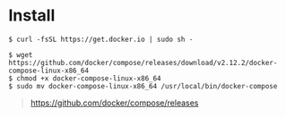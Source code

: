 # Install

```
$ curl -fsSL https://get.docker.io | sudo sh - 
```

```
$ wget https://github.com/docker/compose/releases/download/v2.12.2/docker-compose-linux-x86_64
$ chmod +x docker-compose-linux-x86_64
$ sudo mv docker-compose-linux-x86_64 /usr/local/bin/docker-compose
```

> https://github.com/docker/compose/releases

